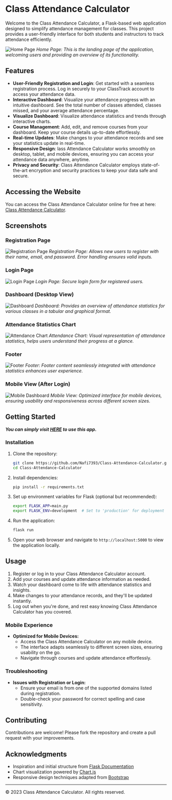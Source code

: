 # Class Attendance Calculator

Welcome to the Class Attendance Calculator, a Flask-based web application designed to simplify attendance management for classes. This project provides a user-friendly interface for both students and instructors to track attendance efficiently.

![Home Page](DEMO/home.jpg)
*Home Page: This is the landing page of the application, welcoming users and providing an overview of its functionality.*

## Features

- **User-Friendly Registration and Login**: Get started with a seamless registration process. Log in securely to your ClassTrack account to access your attendance data.
- **Interactive Dashboard**: Visualize your attendance progress with an intuitive dashboard. See the total number of classes attended, classes missed, and your average attendance percentage.
- **Visualize Dashboard**: Visualize attendance statistics and trends through interactive charts.
- **Course Management**: Add, edit, and remove courses from your dashboard. Keep your course details up-to-date effortlessly.
- **Real-time Updates**: Make changes to your attendance records and see your statistics update in real-time.
- **Responsive Design**: lass Attendance Calculator works smoothly on desktop, tablet, and mobile devices, ensuring you can access your attendance data anywhere, anytime.
- **Privacy and Security**: Class Attendance Calculator employs state-of-the-art encryption and security practices to keep your data safe and secure.

## Accessing the Website

You can access the Class Attendance Calculator online for free at here: [Class Attendance Calculator](https://class-attendance-calculator.onrender.com).

## Screenshots

### Registration Page
![Registration Page](DEMO/register.jpg)
*Registration Page: Allows new users to register with their name, email, and password. Error handling ensures valid inputs.*

### Login Page
![Login Page](DEMO/login.jpg)
*Login Page: Secure login form for registered users.*

### Dashboard (Desktop View)
![Dashboard](DEMO/pc-dashboard.jpg)
*Dashboard: Provides an overview of attendance statistics for various classes in a tabular and graphical format.*

### Attendance Statistics Chart
![Attendance Chart](DEMO/chart-dashboard.jpg)
*Attendance Chart: Visual representation of attendance statistics, helps users understand their progress at a glance.*

### Footer
![Footer](DEMO/footer-dashboard.jpg)
*Footer: Footer content seamlessly integrated with attendance statistics enhances user experience.*

### Mobile View (After Login)
![Mobile Dashboard](DEMO/mobile-dashboard.jpeg)
*Mobile View: Optimized interface for mobile devices, ensuring usability and responsiveness across different screen sizes.*

## Getting Started
***You can simply visit [HERE](https://class-attendance-calculator.onrender.com) to use this app.***
### Installation

1. Clone the repository:
   ```bash
   git clone https://github.com/Nafi7393/Class-Attendance-Calculator.git
   cd Class-Attendance-Calculator
   ```

2. Install dependencies:
   ```bash
   pip install -r requirements.txt
   ```

3. Set up environment variables for Flask (optional but recommended):
   ```bash
   export FLASK_APP=main.py
   export FLASK_ENV=development  # Set to 'production' for deployment
   ```

4. Run the application:
   ```bash
   flask run
   ```

5. Open your web browser and navigate to `http://localhost:5000` to view the application locally.

## Usage
1. Register or log in to your Class Attendance Calculator account.
2. Add your courses and update attendance information as needed.
3. Watch your dashboard come to life with attendance statistics and insights.
4. Make changes to your attendance records, and they'll be updated instantly.
5. Log out when you're done, and rest easy knowing Class Attendance Calculator has you covered.

### Mobile Experience

- **Optimized for Mobile Devices:**
  - Access the Class Attendance Calculator on any mobile device.
  - The interface adapts seamlessly to different screen sizes, ensuring usability on the go.
  - Navigate through courses and update attendance effortlessly.

### Troubleshooting

- **Issues with Registration or Login:**
  - Ensure your email is from one of the supported domains listed during registration.
  - Double-check your password for correct spelling and case sensitivity.

## Contributing

Contributions are welcome! Please fork the repository and create a pull request with your improvements.


## Acknowledgments

- Inspiration and initial structure from [Flask Documentation](https://flask.palletsprojects.com/)
- Chart visualization powered by [Chart.js](https://www.chartjs.org/)
- Responsive design techniques adapted from [Bootstrap](https://getbootstrap.com/)

---

© 2023 Class Attendance Calculator. All rights reserved.